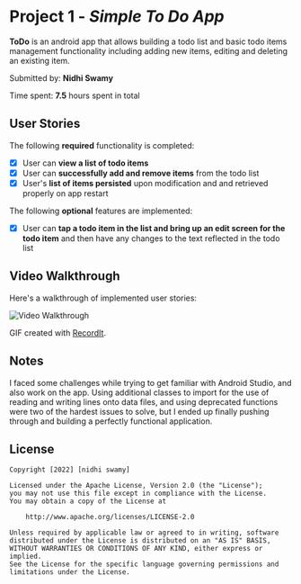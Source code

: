 # Project 1 - *Simple To Do App*

**ToDo** is an android app that allows building a todo list and basic todo items management functionality including adding new items, editing and deleting an existing item.

Submitted by: **Nidhi Swamy**

Time spent: **7.5** hours spent in total

## User Stories

The following **required** functionality is completed:

* [X] User can **view a list of todo items**
* [X] User can **successfully add and remove items** from the todo list
* [X] User's **list of items persisted** upon modification and and retrieved properly on app restart

The following **optional** features are implemented:

* [X] User can **tap a todo item in the list and bring up an edit screen for the todo item** and then have any changes to the text reflected in the todo list

## Video Walkthrough

Here's a walkthrough of implemented user stories:

<img src='https://recordit.co/ap0eysVKMs' title='Video Walkthrough' width='' alt='Video Walkthrough' />

GIF created with [RecordIt](https://recordit.co/).

## Notes

I faced some challenges while trying to get familiar with Android Studio, and also work on the app. Using additional classes to import for the use of reading and writing lines onto data files, and using deprecated functions were two of the hardest issues to solve, but I ended up finally pushing through and building a perfectly functional application.

## License

    Copyright [2022] [nidhi swamy]

    Licensed under the Apache License, Version 2.0 (the "License");
    you may not use this file except in compliance with the License.
    You may obtain a copy of the License at

        http://www.apache.org/licenses/LICENSE-2.0

    Unless required by applicable law or agreed to in writing, software
    distributed under the License is distributed on an "AS IS" BASIS,
    WITHOUT WARRANTIES OR CONDITIONS OF ANY KIND, either express or implied.
    See the License for the specific language governing permissions and
    limitations under the License.
